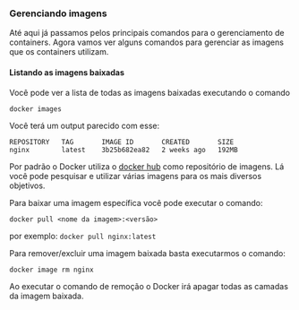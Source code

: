 ### Gerenciando imagens

Até aqui já passamos pelos principais comandos para o gerenciamento de containers. Agora vamos ver alguns comandos para gerenciar as imagens que os containers utilizam.


#### Listando as imagens baixadas

Você pode ver a lista de todas as imagens baixadas executando o comando

```shell
docker images
```

Você terá um output parecido com esse:

```shell
REPOSITORY   TAG       IMAGE ID       CREATED       SIZE
nginx        latest    3b25b682ea82   2 weeks ago   192MB
```

Por padrão o Docker utiliza o [docker hub](hub.docker.com) como repositório de imagens. Lá você pode pesquisar e utilizar várias imagens para os mais diversos objetivos.

Para baixar uma imagem específica você pode executar o comando:

```shell
docker pull <nome da imagem>:<versão>
```

por exemplo: `docker pull nginx:latest`

Para remover/excluir uma imagem baixada basta executarmos o comando:

```shell
docker image rm nginx
```

Ao executar o comando de remoção o Docker irá apagar todas as camadas da imagem baixada.